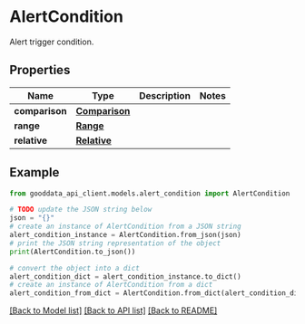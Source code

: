 # AlertCondition

Alert trigger condition.

## Properties

Name | Type | Description | Notes
------------ | ------------- | ------------- | -------------
**comparison** | [**Comparison**](Comparison.md) |  | 
**range** | [**Range**](Range.md) |  | 
**relative** | [**Relative**](Relative.md) |  | 

## Example

```python
from gooddata_api_client.models.alert_condition import AlertCondition

# TODO update the JSON string below
json = "{}"
# create an instance of AlertCondition from a JSON string
alert_condition_instance = AlertCondition.from_json(json)
# print the JSON string representation of the object
print(AlertCondition.to_json())

# convert the object into a dict
alert_condition_dict = alert_condition_instance.to_dict()
# create an instance of AlertCondition from a dict
alert_condition_from_dict = AlertCondition.from_dict(alert_condition_dict)
```
[[Back to Model list]](../README.md#documentation-for-models) [[Back to API list]](../README.md#documentation-for-api-endpoints) [[Back to README]](../README.md)


